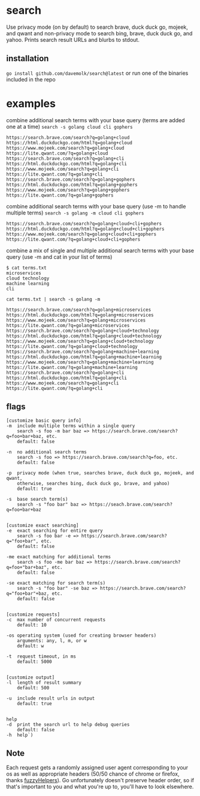 # search
Use privacy mode (on by default) to search brave, duck duck go, mojeek, and qwant and non-privacy mode to search bing, brave, duck duck go, and yahoo. Prints search result URLs and blurbs to stdout. 

## installation
`go install github.com/davemolk/search@latest`
or run one of the binaries included in the repo

# examples
combine additional search terms with your base query (terms are added one at a time)
`search -s golang cloud cli gophers`
```
https://search.brave.com/search?q=golang+cloud
https://html.duckduckgo.com/html?q=golang+cloud
https://www.mojeek.com/search?q=golang+cloud
https://lite.qwant.com/?q=golang+cloud
https://search.brave.com/search?q=golang+cli
https://html.duckduckgo.com/html?q=golang+cli
https://www.mojeek.com/search?q=golang+cli
https://lite.qwant.com/?q=golang+cli
https://search.brave.com/search?q=golang+gophers
https://html.duckduckgo.com/html?q=golang+gophers
https://www.mojeek.com/search?q=golang+gophers
https://lite.qwant.com/?q=golang+gophers
```
combine additional search terms with your base query (use -m to handle multiple terms)
`search -s golang -m cloud cli gophers `
```
https://search.brave.com/search?q=golang+cloud+cli+gophers
https://html.duckduckgo.com/html?q=golang+cloud+cli+gophers
https://www.mojeek.com/search?q=golang+cloud+cli+gophers
https://lite.qwant.com/?q=golang+cloud+cli+gophers
```
combine a mix of single and multiple additional search terms with your base query (use -m and cat in your list of terms)
```
$ cat terms.txt
microservices
cloud technology
machine learning
cli
```
`cat terms.txt | search -s golang -m`
```
https://search.brave.com/search?q=golang+microservices
https://html.duckduckgo.com/html?q=golang+microservices
https://www.mojeek.com/search?q=golang+microservices
https://lite.qwant.com/?q=golang+microservices
https://search.brave.com/search?q=golang+cloud+technology
https://html.duckduckgo.com/html?q=golang+cloud+technology
https://www.mojeek.com/search?q=golang+cloud+technology
https://lite.qwant.com/?q=golang+cloud+technology
https://search.brave.com/search?q=golang+machine+learning
https://html.duckduckgo.com/html?q=golang+machine+learning
https://www.mojeek.com/search?q=golang+machine+learning
https://lite.qwant.com/?q=golang+machine+learning
https://search.brave.com/search?q=golang+cli
https://html.duckduckgo.com/html?q=golang+cli
https://www.mojeek.com/search?q=golang+cli
https://lite.qwant.com/?q=golang+cli
```

## flags
```
[customize basic query info]
-m  include multiple terms within a single query
	search -s foo -m bar baz => https://search.brave.com/search?q=foo+bar+baz, etc.
	default: false

-n  no additional search terms
	search -s foo => https://search.brave.com/search?q=foo, etc.
	default: false
	
-p  privacy mode (when true, searches brave, duck duck go, mojeek, and qwant,
	otherwise, searches bing, duck duck go, brave, and yahoo)
	default: true

-s  base search term(s)
    search -s "foo bar" baz => https://seach.brave.com/search?q=foo+bar+baz


[customize exact searching]
-e  exact searching for entire query
	search -s foo bar -e => https://search.brave.com/search?q="foo+bar", etc.
	default: false

-me exact matching for additional terms
	search -s foo -me bar baz => https://search.brave.com/search?q=foo+"bar+baz", etc.
    default: false

-se exact matching for search term(s)
	search -s "foo bar" -se baz => https://search.brave.com/search?q="foo+bar"+baz, etc.
	default: false


[customize requests]
-c  max number of concurrent requests
	default: 10

-os operating system (used for creating browser headers)
	arguments: any, l, m, or w
	default: w

-t  request timeout, in ms
	default: 5000


[customize output]
-l  length of result summary
	default: 500

-u  include result urls in output
	default: true


help
-d  print the search url to help debug queries
	default: false
-h  help`)
```

## Note
Each request gets a randomly assigned user agent corresponding to your os as well as appropriate headers (50/50 chance of chrome or firefox, thanks [fuzzyHelpers](https://github.com/davemolk/fuzzyHelpers)). Go unfortunately doesn't preserve header order, so if that's important to you and what you're up to, you'll have to look elsewhere.